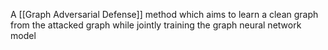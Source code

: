 A [[Graph Adversarial Defense]] method which aims to learn a clean graph from the attacked graph while jointly training the graph neural network model